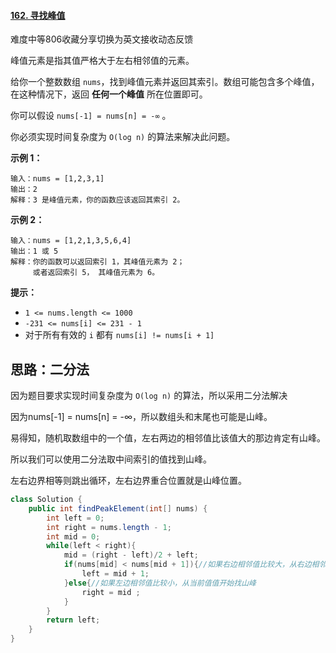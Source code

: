 #### [162. 寻找峰值](https://leetcode.cn/problems/find-peak-element/)

难度中等806收藏分享切换为英文接收动态反馈

峰值元素是指其值严格大于左右相邻值的元素。

给你一个整数数组 `nums`，找到峰值元素并返回其索引。数组可能包含多个峰值，在这种情况下，返回 **任何一个峰值** 所在位置即可。

你可以假设 `nums[-1] = nums[n] = -∞` 。

你必须实现时间复杂度为 `O(log n)` 的算法来解决此问题。

 

**示例 1：**

```
输入：nums = [1,2,3,1]
输出：2
解释：3 是峰值元素，你的函数应该返回其索引 2。
```

**示例 2：**

```
输入：nums = [1,2,1,3,5,6,4]
输出：1 或 5 
解释：你的函数可以返回索引 1，其峰值元素为 2；
     或者返回索引 5， 其峰值元素为 6。
```

 

**提示：**

- `1 <= nums.length <= 1000`
- `-231 <= nums[i] <= 231 - 1`
- 对于所有有效的 `i` 都有 `nums[i] != nums[i + 1]`

## 思路：二分法

因为题目要求实现时间复杂度为 `O(log n)` 的算法，所以采用二分法解决

因为nums[-1] = nums[n] = -∞，所以数组头和末尾也可能是山峰。

易得知，随机取数组中的一个值，左右两边的相邻值比该值大的那边肯定有山峰。

所以我们可以使用二分法取中间索引的值找到山峰。

左右边界相等则跳出循环，左右边界重合位置就是山峰位置。

```java
class Solution {
    public int findPeakElement(int[] nums) {
        int left = 0;
        int right = nums.length - 1;
        int mid = 0;
        while(left < right){
            mid = (right - left)/2 + left;
            if(nums[mid] < nums[mid + 1]){//如果右边相邻值比较大，从右边相邻值开始找山峰
                left = mid + 1;
            }else{//如果左边相邻值比较小，从当前值值开始找山峰
                right = mid ;
            }
        }
        return left;
    }
}
```